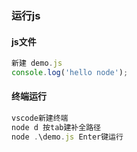 ### 运行js

#### js文件

```js
新建 demo.js
console.log('hello node');
```

#### 终端运行

```js
vscode新建终端
node d 按tab建补全路径
node .\demo.js Enter键运行
```

